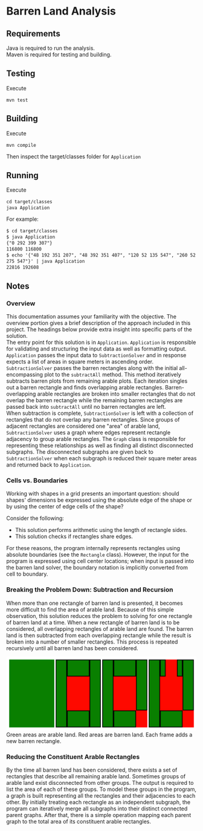 # Barren Land Analysis
## Requirements
Java is required to run the analysis.  
Maven is required for testing and building.  
## Testing
Execute  
```
mvn test
```  
## Building
Execute  
```
mvn compile
```  
Then inspect the target/classes folder for `Application`
## Running
Execute
```
cd target/classes
java Application
```
For example:
```
$ cd target/classes
$ java Application
{"0 292 399 307"}
116800 116800
$ echo '{"48 192 351 207", "48 392 351 407", "120 52 135 547", "260 52 275 547"}' | java Application
22816 192608
```
## Notes
### Overview
This documentation assumes your familiarity with the objective. The overview portion gives a brief description
of the approach included in this project. The headings below provide extra insight into specific parts of the solution.  
The entry point for this solution is in `Application`. `Application` is responsible for validating and structuring
the input data as well as formatting output.  
`Application` passes the input data to `SubtractionSolver` and in response expects a
list of areas in square meters in ascending order. `SubtractionSolver` passes the barren rectangles along with the
initial all-encompassing plot to the `subtractAll` method. This method
iteratively subtracts barren plots from remaining arable plots. Each iteration singles out a barren rectangle and finds
overlapping arable rectangles. Barren-overlapping arable rectangles are broken into smaller rectangles that do not overlap
the barren rectangle while the remaining barren rectangles are passed back into `subtractAll` until no barren rectangles
are left.  
When subtraction is complete, `SubtractionSolver` is left with a collection of rectangles that do not overlap any
barren rectangles. Since groups of adjacent rectangles are considered one "area" of arable land, `SubtractionSolver`
uses a graph where edges represent rectangle adjacency to group arable rectangles. The `Graph` class is responsible
for representing these relationships as well as finding all distinct disconnected subgraphs. The disconnected subgraphs
are given back to `SubtractionSolver` when each subgraph is reduced their square meter areas and returned back to
`Application`.  
### Cells vs. Boundaries
Working with shapes in a grid presents an important question:
should shapes' dimensions be expressed using the absolute edge of the shape
or by using the center of edge cells of the shape?
  
Consider the following:
* This solution performs arithmetic using the length of rectangle sides.  
* This solution checks if rectangles share edges.  

For these reasons, the program internally represents rectangles using absolute boundaries (see the `Rectangle` class).
However, the input for the program is expressed using cell center locations; when input is passed into the
barren land solver, the boundary notation is implicitly converted from cell to boundary. 
### Breaking the Problem Down: Subtraction and Recursion 
When more than one rectangle of barren land is presented, it becomes more difficult
to find the area of arable land. Because of this simple observation, this solution reduces
the problem to solving for one rectangle of barren land at a time. When a new rectangle of barren land
is to be considered, all overlapping rectangles of arable land are found. The barren land is then
subtracted from each overlapping rectangle while the result is broken into a number of smaller rectangles.
This process is repeated recursively until all barren land has been considered.  

![Barren Subtraction](./diagram.png)
Green areas are arable land. Red areas are barren land. Each frame adds a new barren rectangle.
### Reducing the Constituent Arable Rectangles
By the time all barren land has been considered, there exists a set of rectangles that describe all
remaining arable land. Sometimes groups of arable land exist disconnected from other groups. The output
is required to list the area of each of these groups. To model these groups in the program, a graph is built
representing all the rectangles and their adjacencies to each other. By initially treating each rectangle as an
independent subgraph, the program can iteratively merge all subgraphs into their distinct connected parent graphs.
After that, there is a simple operation mapping each parent graph to the total area of its constituent arable rectangles.